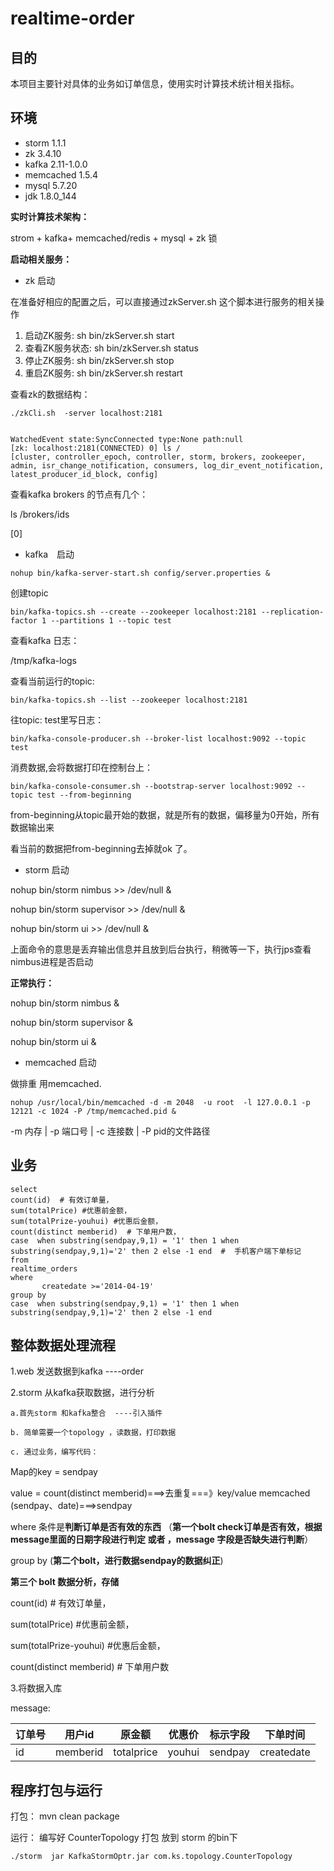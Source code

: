 # realtime-order

## 目的

本项目主要针对具体的业务如订单信息，使用实时计算技术统计相关指标。

## 环境

- storm  1.1.1
- zk   3.4.10
- kafka 2.11-1.0.0
- memcached  1.5.4
- mysql  5.7.20
- jdk 1.8.0_144

**实时计算技术架构：**

strom + kafka+ memcached/redis + mysql + zk 锁

**启动相关服务：**

- zk 启动

在准备好相应的配置之后，可以直接通过zkServer.sh 这个脚本进行服务的相关操作

1. 启动ZK服务:       sh bin/zkServer.sh start
2. 查看ZK服务状态:    sh bin/zkServer.sh status
3. 停止ZK服务:       sh bin/zkServer.sh stop
4. 重启ZK服务:       sh bin/zkServer.sh restart

查看zk的数据结构：

```
./zkCli.sh  -server localhost:2181


WatchedEvent state:SyncConnected type:None path:null
[zk: localhost:2181(CONNECTED) 0] ls /
[cluster, controller_epoch, controller, storm, brokers, zookeeper, admin, isr_change_notification, consumers, log_dir_event_notification, latest_producer_id_block, config]
```

查看kafka brokers 的节点有几个：

ls /brokers/ids

[0]

- kafka　启动
```
nohup bin/kafka-server-start.sh config/server.properties &
```
创建topic

```
bin/kafka-topics.sh --create --zookeeper localhost:2181 --replication-factor 1 --partitions 1 --topic test
```

查看kafka 日志：

/tmp/kafka-logs

查看当前运行的topic:

```
bin/kafka-topics.sh --list --zookeeper localhost:2181
```

往topic:  test里写日志：

```
bin/kafka-console-producer.sh --broker-list localhost:9092 --topic test
```

消费数据,会将数据打印在控制台上：

```
bin/kafka-console-consumer.sh --bootstrap-server localhost:9092 --topic test --from-beginning
```

from-beginning从topic最开始的数据，就是所有的数据，偏移量为0开始，所有数据输出来

看当前的数据把from-beginning去掉就ok 了。

- storm 启动

nohup bin/storm nimbus >> /dev/null &

nohup bin/storm supervisor >> /dev/null &

nohup bin/storm ui  >> /dev/null &

上面命令的意思是丢弃输出信息并且放到后台执行，稍微等一下，执行jps查看nimbus进程是否启动

**正常执行：**

nohup bin/storm nimbus   &

nohup bin/storm supervisor   &

nohup bin/storm ui  &

- memcached 启动 

做排重 用memcached.

```
nohup /usr/local/bin/memcached -d -m 2048  -u root  -l 127.0.0.1 -p 12121 -c 1024 -P /tmp/memcached.pid &
```

-m 内存 |  -p  端口号 | -c 连接数 | -P  pid的文件路径

## 业务

```
select
count(id)  # 有效订单量，
sum(totalPrice) #优惠前金额，
sum(totalPrize-youhui) #优惠后金额，
count(distinct memberid)  # 下单用户数，
case  when substring(sendpay,9,1) = '1' then 1 when substring(sendpay,9,1)='2' then 2 else -1 end  #  手机客户端下单标记
from  
realtime_orders
where
       createdate >='2014-04-19'
group by   
case  when substring(sendpay,9,1) = '1' then 1 when substring(sendpay,9,1)='2' then 2 else -1 end
```

## 整体数据处理流程

1.web 发送数据到kafka    ----order
       
2.storm 从kafka获取数据，进行分析

    a.首先storm 和kafka整合  ----引入插件
    
    b. 简单需要一个topology ，读数据，打印数据
    
    c. 通过业务，编写代码：

Map的key  = sendpay

value = count(distinct memberid)===>去重复===》key/value memcached (sendpay、date)===>sendpay

where 条件是**判断订单是否有效的东西** （**第一个bolt  check订单是否有效，根据message里面的日期字段进行判定 或者  ，message  字段是否缺失进行判断**）

group by  (**第二个bolt，进行数据sendpay的数据纠正**)

**第三个 bolt 数据分析，存储** 

count(id)  # 有效订单量，

sum(totalPrice) #优惠前金额，

sum(totalPrize-youhui) #优惠后金额，

count(distinct memberid)  # 下单用户数

3.将数据入库

message:

|订单号 |    用户id|    	原金额 |	优惠价|	标示字段|		下单时间|
|---|---|---|---|---|---|
|id |	memberid|  totalprice | youhui  |  sendpay | createdate|


## 程序打包与运行

打包： mvn clean package

运行： 编写好 CounterTopology 打包 放到 storm 的bin下

```
./storm  jar KafkaStormOptr.jar com.ks.topology.CounterTopology 
```

